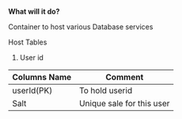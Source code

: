 **What will it do?**

Container to host various Database services

Host Tables
1. User id

| Columns Name | Comment                   |
| ------------ | ------------------------- |
| userId(PK)   | To hold userid            |
| Salt         | Unique sale for this user |
